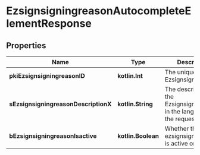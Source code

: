 
# EzsignsigningreasonAutocompleteElementResponse

## Properties
| Name | Type | Description | Notes |
| ------------ | ------------- | ------------- | ------------- |
| **pkiEzsignsigningreasonID** | **kotlin.Int** | The unique ID of the Ezsignsigningreason |  |
| **sEzsignsigningreasonDescriptionX** | **kotlin.String** | The description of the Ezsignsigningreason in the language of the requester |  |
| **bEzsignsigningreasonIsactive** | **kotlin.Boolean** | Whether the ezsignsigningreason is active or not |  |



